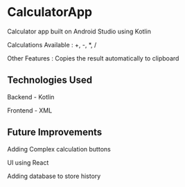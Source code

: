# CalculatorApp
Calculator app built on Android Studio using Kotlin

Calculations Available : +, -, *, / 

Other Features : Copies the result automatically to clipboard

Technologies Used
------------------------------------------------------------------------

Backend - Kotlin

Frontend - XML


Future Improvements
------------------------------------------------------------------------

Adding Complex calculation buttons

UI using React

Adding database to store history
